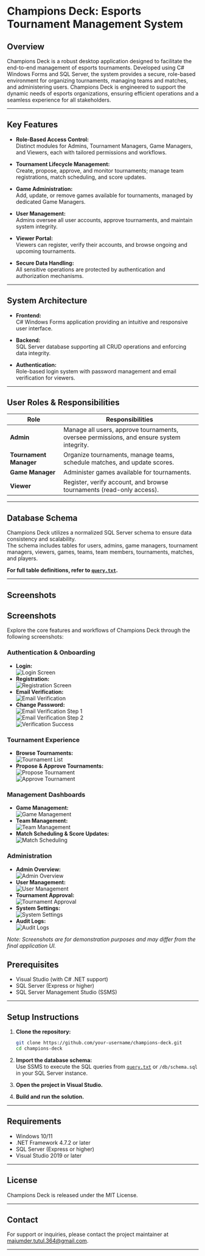 # Champions Deck: Esports Tournament Management System


## Overview

Champions Deck is a robust desktop application designed to facilitate the end-to-end management of esports tournaments. Developed using C# Windows Forms and SQL Server, the system provides a secure, role-based environment for organizing tournaments, managing teams and matches, and administering users. Champions Deck is engineered to support the dynamic needs of esports organizations, ensuring efficient operations and a seamless experience for all stakeholders.

---


## Key Features

- **Role-Based Access Control:**  
  Distinct modules for Admins, Tournament Managers, Game Managers, and Viewers, each with tailored permissions and workflows.

- **Tournament Lifecycle Management:**  
  Create, propose, approve, and monitor tournaments; manage team registrations, match scheduling, and score updates.

- **Game Administration:**  
  Add, update, or remove games available for tournaments, managed by dedicated Game Managers.

- **User Management:**  
  Admins oversee all user accounts, approve tournaments, and maintain system integrity.

- **Viewer Portal:**  
  Viewers can register, verify their accounts, and browse ongoing and upcoming tournaments.

- **Secure Data Handling:**  
  All sensitive operations are protected by authentication and authorization mechanisms.

---

## System Architecture

- **Frontend:**  
  C# Windows Forms application providing an intuitive and responsive user interface.

- **Backend:**  
  SQL Server database supporting all CRUD operations and enforcing data integrity.

- **Authentication:**  
  Role-based login system with password management and email verification for viewers.

---

## User Roles & Responsibilities

| Role                | Responsibilities                                                                                 |
|---------------------|--------------------------------------------------------------------------------------------------|
| **Admin**           | Manage all users, approve tournaments, oversee permissions, and ensure system integrity.          |
| **Tournament Manager** | Organize tournaments, manage teams, schedule matches, and update scores.                       |
| **Game Manager**    | Administer games available for tournaments.                                                      |
| **Viewer**          | Register, verify account, and browse tournaments (read-only access).                             |

---

## Database Schema

Champions Deck utilizes a normalized SQL Server schema to ensure data consistency and scalability.  
The schema includes tables for users, admins, game managers, tournament managers, viewers, games, teams, team members, tournaments, matches, and players.

**For full table definitions, refer to [`query.txt`](query.txt).**

---

## Screenshots

## Screenshots

Explore the core features and workflows of Champions Deck through the following screenshots:

### Authentication & Onboarding
- **Login:**  
    ![Login Screen](image.png)
- **Registration:**  
    ![Registration Screen](image-1.png)
- **Email Verification:**  
    ![Email Verification](image-4.png)
- **Change Password:**  
    ![Email Verification Step 1](image-3.png)  
    ![Email Verification Step 2](image-2.png)  
    ![Verification Success](image-5.png)

### Tournament Experience
- **Browse Tournaments:**  
    ![Tournament List](image-6.png)
- **Propose & Approve Tournaments:**  
    ![Propose Tournament](image-8.png)  
    ![Approve Tournament](image-9.png)

### Management Dashboards
- **Game Management:**  
    ![Game Management](image-7.png)
- **Team Management:**  
    ![Team Management](image-10.png)
- **Match Scheduling & Score Updates:**  
    ![Match Scheduling](image-11.png)

### Administration
- **Admin Overview:**  
    ![Admin Overview](image-12.png)
- **User Management:**  
    ![User Management](image-13.png)
- **Tournament Approval:**  
    ![Tournament Approval](image-14.png)
- **System Settings:**  
    ![System Settings](image-15.png)
- **Audit Logs:**  
    ![Audit Logs](image-16.png)

*Note: Screenshots are for demonstration purposes and may differ from the final application UI.*

## Prerequisites

- Visual Studio (with C# .NET support)
- SQL Server (Express or higher)
- SQL Server Management Studio (SSMS)

---

## Setup Instructions

1. **Clone the repository:**
   ```sh
   git clone https://github.com/your-username/champions-deck.git
   cd champions-deck
   ```

2. **Import the database schema:**  
   Use SSMS to execute the SQL queries from [`query.txt`](query.txt) or `/db/schema.sql` in your SQL Server instance.

3. **Open the project in Visual Studio.**

4. **Build and run the solution.**

---

## Requirements

- Windows 10/11
- .NET Framework 4.7.2 or later
- SQL Server (Express or higher)
- Visual Studio 2019 or later

---

## License

Champions Deck is released under the MIT License.

---

## Contact

For support or inquiries, please contact the project maintainer at [majumder.tutul.364@gmail.com](mailto:majumder.tutul.364@example.com).

---